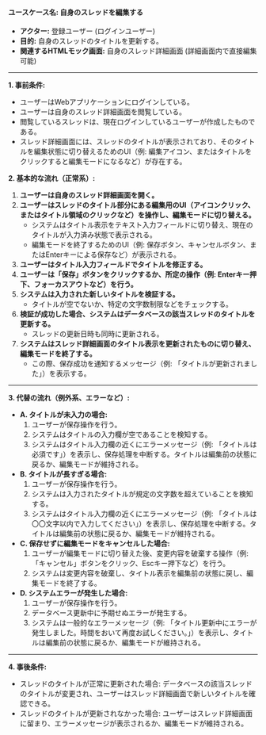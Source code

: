 #### ユースケース名: 自身のスレッドを編集する

* **アクター:** 登録ユーザー (ログインユーザー)
* **目的:** 自身のスレッドのタイトルを更新する。
* **関連するHTMLモック画面:** 自身のスレッド詳細画面 (詳細画面内で直接編集可能)

---

**1. 事前条件:**

* ユーザーはWebアプリケーションにログインしている。
* ユーザーは自身のスレッド詳細画面を閲覧している。
* 閲覧しているスレッドは、現在ログインしているユーザーが作成したものである。
* スレッド詳細画面には、スレッドのタイトルが表示されており、そのタイトルを編集状態に切り替えるためのUI（例: 編集アイコン、またはタイトルをクリックすると編集モードになるなど）が存在する。

**2. 基本的な流れ（正常系）:**

1.  **ユーザーは自身のスレッド詳細画面を開く。**
2.  **ユーザーはスレッドのタイトル部分にある編集用のUI（アイコンクリック、またはタイトル領域のクリックなど）を操作し、編集モードに切り替える。**
    * システムはタイトル表示をテキスト入力フィールドに切り替え、現在のタイトルが入力済み状態で表示される。
    * 編集モードを終了するためのUI（例: 保存ボタン、キャンセルボタン、またはEnterキーによる保存など）が表示される。
3.  **ユーザーはタイトル入力フィールドでタイトルを修正する。**
4.  **ユーザーは「保存」ボタンをクリックするか、所定の操作（例: Enterキー押下、フォーカスアウトなど）を行う。**
5.  **システムは入力された新しいタイトルを検証する。**
    * タイトルが空でないか、特定の文字数制限などをチェックする。
6.  **検証が成功した場合、システムはデータベースの該当スレッドのタイトルを更新する。**
    * スレッドの更新日時も同時に更新される。
7.  **システムはスレッド詳細画面のタイトル表示を更新されたものに切り替え、編集モードを終了する。**
    * この際、保存成功を通知するメッセージ（例: 「タイトルが更新されました」）を表示する。

---

**3. 代替の流れ（例外系、エラーなど）:**

* **A. タイトルが未入力の場合:**
    1.  ユーザーが保存操作を行う。
    2.  システムはタイトルの入力欄が空であることを検知する。
    3.  システムはタイトル入力欄の近くにエラーメッセージ（例: 「タイトルは必須です」）を表示し、保存処理を中断する。タイトルは編集前の状態に戻るか、編集モードが維持される。
* **B. タイトルが長すぎる場合:**
    1.  ユーザーが保存操作を行う。
    2.  システムは入力されたタイトルが規定の文字数を超えていることを検知する。
    3.  システムはタイトル入力欄の近くにエラーメッセージ（例: 「タイトルは〇〇文字以内で入力してください」）を表示し、保存処理を中断する。タイトルは編集前の状態に戻るか、編集モードが維持される。
* **C. 保存せずに編集モードをキャンセルした場合:**
    1.  ユーザーが編集モードに切り替えた後、変更内容を破棄する操作（例: 「キャンセル」ボタンをクリック、Escキー押下など）を行う。
    2.  システムは変更内容を破棄し、タイトル表示を編集前の状態に戻し、編集モードを終了する。
* **D. システムエラーが発生した場合:**
    1.  ユーザーが保存操作を行う。
    2.  データベース更新中に予期せぬエラーが発生する。
    3.  システムは一般的なエラーメッセージ（例: 「タイトル更新中にエラーが発生しました。時間をおいて再度お試しください。」）を表示し、タイトルは編集前の状態に戻るか、編集モードが維持される。

---

**4. 事後条件:**

* スレッドのタイトルが正常に更新された場合: データベースの該当スレッドのタイトルが変更され、ユーザーはスレッド詳細画面で新しいタイトルを確認できる。
* スレッドのタイトルが更新されなかった場合: ユーザーはスレッド詳細画面に留まり、エラーメッセージが表示されるか、編集モードが維持される。

